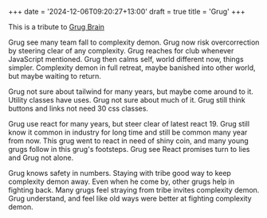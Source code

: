 +++
date = '2024-12-06T09:20:27+13:00'
draft = true
title = 'Grug'
+++

This is a tribute to [Grug Brain](https://grugbrain.dev/)

Grug see many team fall to complexity demon. Grug now risk overcorrection by steering clear of any complexity. Grug reaches for club whenever JavaScript mentioned. Grug then calms self, world different now, things simpler. Complexity demon in full retreat, maybe banished into other world, but maybe waiting to return.

Grug not sure about tailwind for many years, but maybe come around to it. Utility classes have uses. Grug not sure about much of it. Grug still think buttons and links not need 30 css classes.

Grug use react for many years, but steer clear of latest react 19. Grug still know it common in industry for long time and still be common many year from now. This grug went to react in need of shiny coin, and many young grugs follow in this grug's footsteps. Grug see React promises turn to lies and Grug not alone.

Grug knows safety in numbers. Staying with tribe good way to keep complexity demon away. Even when he come by, other grugs help in fighting back. Many grugs feel straying from tribe invites complexity demon. Grug understand, and feel like old ways were better at fighting complexity demon.
